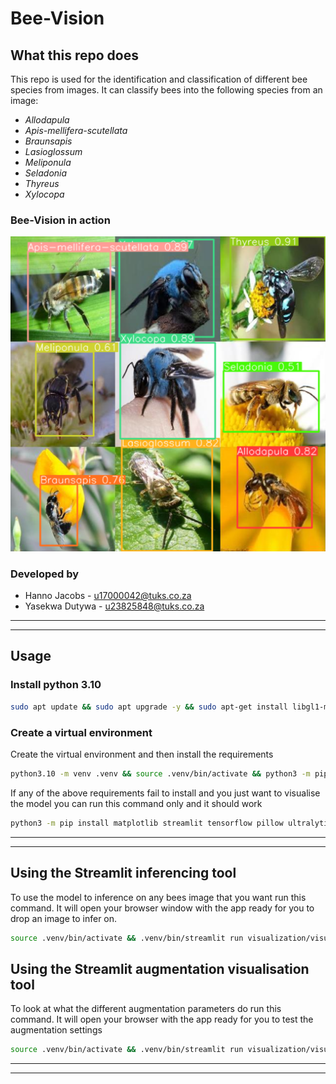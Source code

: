 # Bee-Vision

## What this repo does

This repo is used for the identification and classification of different bee species from images.
It can classify bees into the following species from an image:

* *Allodapula*
* *Apis-mellifera-scutellata*
* *Braunsapis*
* *Lasioglossum*
* *Meliponula*
* *Seladonia*
* *Thyreus*
* *Xylocopa*

### Bee-Vision in action

![inf_mosaic.png](inf_mosaic.png)


### **Developed by**
- Hanno Jacobs - u17000042@tuks.co.za
- Yasekwa Dutywa - u23825848@tuks.co.za


---------
---------

## Usage

### Install python 3.10

```sh
sudo apt update && sudo apt upgrade -y && sudo apt-get install libgl1-mesa-glx libegl1-mesa libxrandr2 libxrandr2 libxss1 libxcursor1 libxcomposite1 libasound2 libxi6 libxtst6 && sudo apt install software-properties-common -y && sudo add-apt-repository ppa:deadsnakes/ppa && sudo apt install python3.10 && sudo apt-get install python3.10 python3.10-venv python3-pip && python3.10 --version
```

### Create a virtual environment

Create the virtual environment and then install the requirements

```sh
python3.10 -m venv .venv && source .venv/bin/activate && python3 -m pip install -U -r requirements.txt
```

If any of the above requirements fail to install and you just want to visualise the model you can run this command only and it should work

```sh
python3 -m pip install matplotlib streamlit tensorflow pillow ultralytics opencv-python
```

--------------------------
--------------------------

## Using the Streamlit inferencing tool

To use the model to inference on any bees image that you want run this command. It will open your browser window with the app ready for you to drop an image to infer on.

```sh
source .venv/bin/activate && .venv/bin/streamlit run visualization/visualise_inference.py
```

## Using the Streamlit augmentation visualisation tool

To look at what the different augmentation parameters do run this command. It will open your browser with the app ready for you to test the augmentation settings

```sh
source .venv/bin/activate && .venv/bin/streamlit run visualization/visualise_augmentation.py
```

--------------------------
--------------------------
